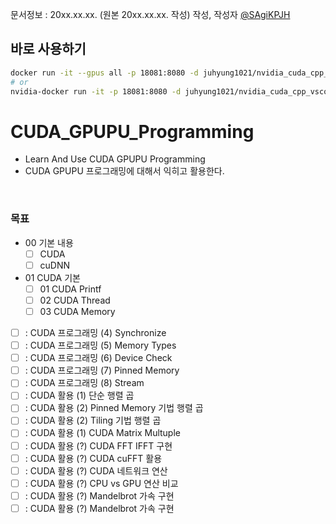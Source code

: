 문서정보 : 20xx.xx.xx. (원본 20xx.xx.xx. 작성) 작성, 작성자 [@SAgiKPJH](https://github.com/SAgiKPJH)

## 바로 사용하기
```bash
docker run -it --gpus all -p 18081:8080 -d juhyung1021/nvidia_cuda_cpp_vscode_docker_gpupu_programming:12.2.0
# or
nvidia-docker run -it -p 18081:8080 -d juhyung1021/nvidia_cuda_cpp_vscode_docker_gpupu_programming:12.2.0
```

# CUDA_GPUPU_Programming
- Learn And Use CUDA GPUPU Programming
- CUDA GPUPU 프로그래밍에 대해서 익히고 활용한다.

<br>

### 목표
- 00 기본 내용
  - [ ] CUDA
  - [ ] cuDNN
- 01 CUDA 기본
  - [ ] 01 CUDA Printf
  - [ ] 02 CUDA Thread
  - [ ] 03 CUDA Memory
- [ ] : CUDA 프로그래밍 (4) Synchronize
- [ ] : CUDA 프로그래밍 (5) Memory Types
- [ ] : CUDA 프로그래밍 (6) Device Check
- [ ] : CUDA 프로그래밍 (7) Pinned Memory
- [ ] : CUDA 프로그래밍 (8) Stream
- [ ] : CUDA 활용 (1) 단순 행렬 곱
- [ ] : CUDA 활용 (2) Pinned Memory 기법 행렬 곱
- [ ] : CUDA 활용 (2) Tiling 기법 행렬 곱
- [ ] : CUDA 활용 (1) CUDA Matrix Multuple
- [ ] : CUDA 활용 (?) CUDA FFT IFFT 구현
- [ ] : CUDA 활용 (?) CUDA cuFFT 활용
- [ ] : CUDA 활용 (?) CUDA 네트워크 연산
- [ ] : CUDA 활용 (?) CPU vs GPU 연산 비교
- [ ] : CUDA 활용 (?) Mandelbrot 가속 구현
- [ ] : CUDA 활용 (?) Mandelbrot 가속 구현
